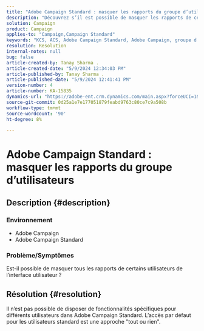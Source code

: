 ```yaml
---
title: "Adobe Campaign Standard : masquer les rapports du groupe d’utilisateurs"
description: "Découvrez s’il est possible de masquer les rapports de certains utilisateurs dans Adobe Campaign Standard."
solution: Campaign
product: Campaign
applies-to: "Campaign,Campaign Standard"
keywords: "KCS, ACS, Adobe Campaign Standard, Adobe Campaign, groupe d’utilisateurs, masquer les rapports, FAQ"
resolution: Resolution
internal-notes: null
bug: false
article-created-by: Tanay Sharma .
article-created-date: "5/9/2024 12:34:03 PM"
article-published-by: Tanay Sharma .
article-published-date: "5/9/2024 12:41:41 PM"
version-number: 4
article-number: KA-15835
dynamics-url: "https://adobe-ent.crm.dynamics.com/main.aspx?forceUCI=1&pagetype=entityrecord&etn=knowledgearticle&id=1108b866-000e-ef11-9f89-000d3a345e57"
source-git-commit: 0d25a1e7e177051879feabd9763c80ce7c9a508b
workflow-type: tm+mt
source-wordcount: '90'
ht-degree: 8%

---
```


# Adobe Campaign Standard : masquer les rapports du groupe d’utilisateurs

## Description {#description}


### Environnement

- Adobe Campaign
- Adobe Campaign Standard


### Problème/Symptômes

Est-il possible de masquer tous les rapports de certains utilisateurs de l’interface utilisateur ?


## Résolution {#resolution}


Il n’est pas possible de disposer de fonctionnalités spécifiques pour différents utilisateurs dans Adobe Campaign Standard. L’accès par défaut pour les utilisateurs standard est une approche &quot;tout ou rien&quot;.
